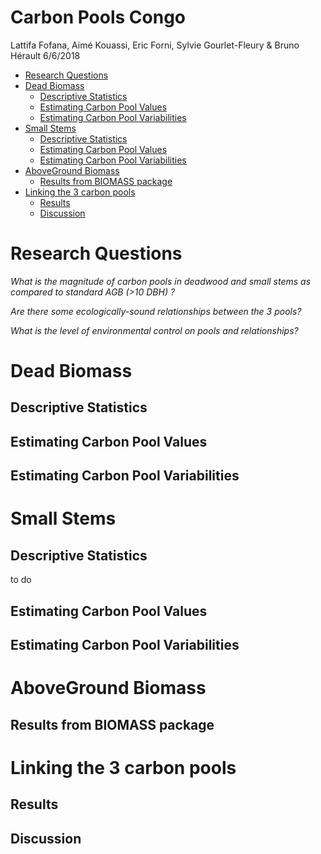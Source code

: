 Carbon Pools Congo
================
Lattifa Fofana, Aimé Kouassi, Eric Forni, Sylvie Gourlet-Fleury & Bruno Hérault
6/6/2018

-   [Research Questions](#research-questions)
-   [Dead Biomass](#dead-biomass)
    -   [Descriptive Statistics](#descriptive-statistics)
    -   [Estimating Carbon Pool Values](#estimating-carbon-pool-values)
    -   [Estimating Carbon Pool Variabilities](#estimating-carbon-pool-variabilities)
-   [Small Stems](#small-stems)
    -   [Descriptive Statistics](#descriptive-statistics-1)
    -   [Estimating Carbon Pool Values](#estimating-carbon-pool-values-1)
    -   [Estimating Carbon Pool Variabilities](#estimating-carbon-pool-variabilities-1)
-   [AboveGround Biomass](#aboveground-biomass)
    -   [Results from BIOMASS package](#results-from-biomass-package)
-   [Linking the 3 carbon pools](#linking-the-3-carbon-pools)
    -   [Results](#results)
    -   [Discussion](#discussion)

Research Questions
==================

*What is the magnitude of carbon pools in deadwood and small stems as compared to standard AGB (&gt;10 DBH) ?*

*Are there some ecologically-sound relationships between the 3 pools?*

*What is the level of environmental control on pools and relationships?*

Dead Biomass
============

Descriptive Statistics
----------------------

Estimating Carbon Pool Values
-----------------------------

Estimating Carbon Pool Variabilities
------------------------------------

Small Stems
===========

Descriptive Statistics
----------------------

to do

Estimating Carbon Pool Values
-----------------------------

Estimating Carbon Pool Variabilities
------------------------------------

AboveGround Biomass
===================

Results from BIOMASS package
----------------------------

Linking the 3 carbon pools
==========================

Results
-------

Discussion
----------
